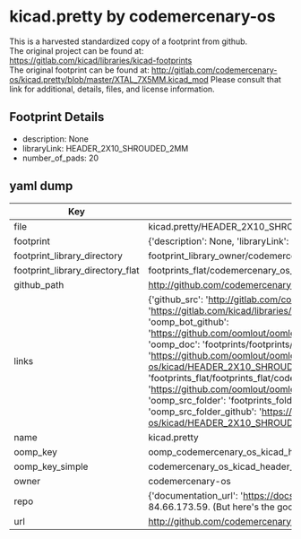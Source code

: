 # kicad.pretty by codemercenary-os  
This is a harvested standardized copy of a footprint from github.  
The original project can be found at:  
https://gitlab.com/kicad/libraries/kicad-footprints  
The original footprint can be found at:
http://gitlab.com/codemercenary-os/kicad.pretty/blob/master/XTAL_7X5MM.kicad_mod
Please consult that link for additional, details, files, and license information.  
## Footprint Details
* description: None  
* libraryLink: HEADER_2X10_SHROUDED_2MM  
* number_of_pads: 20  
## yaml dump  
| Key | Value |  
| --- | --- |  
| file | kicad.pretty/HEADER_2X10_SHROUDED_2MM.kicad_mod |  
| footprint | {'description': None, 'libraryLink': 'HEADER_2X10_SHROUDED_2MM', 'number_of_pads': 20} |  
| footprint_library_directory | footprint_library_owner/codemercenary-os_kicad.pretty |  
| footprint_library_directory_flat | footprints_flat/codemercenary_os_kicad_header_2x10_shrouded_2mm/working |  
| github_path | http://github.com/codemercenary-os/kicad.pretty/blob/master/HEADER_2X10_SHROUDED_2MM.kicad_mod |  
| links | {'github_src': 'http://gitlab.com/codemercenary-os/kicad.pretty/blob/master/XTAL_7X5MM.kicad_mod', 'github_src_repo': 'https://gitlab.com/kicad/libraries/kicad-footprints', 'oomp_bot': 'footprints/codemercenary_os_kicad_header_2x10_shrouded_2mm/working', 'oomp_bot_github': 'https://github.com/oomlout/oomlout_oomp_footprint_bot/tree/main/footprints/codemercenary_os_kicad_header_2x10_shrouded_2mm/working', 'oomp_doc': 'footprints/footprints/codemercenary-os/kicad/HEADER_2X10_SHROUDED_2MM/working/', 'oomp_doc_github': 'https://github.com/oomlout/oomlout_oomp_footprint_doc/tree/main/footprints/footprints/codemercenary-os/kicad/HEADER_2X10_SHROUDED_2MM/working', 'oomp_src_flat': 'footprints_flat/footprints_flat/codemercenary_os_kicad_header_2x10_shrouded_2mm/working', 'oomp_src_flat_github': 'https://github.com/oomlout/oomlout_oomp_footprint_src/tree/main/footprints_flat/codemercenary_os_kicad_header_2x10_shrouded_2mm/working', 'oomp_src_folder': 'footprints_folder/footprints_folder/codemercenary-os/kicad/HEADER_2X10_SHROUDED_2MM/working', 'oomp_src_folder_github': 'https://github.com/oomlout/oomlout_oomp_footprint_src/tree/main/footprints_folder/codemercenary-os/kicad/HEADER_2X10_SHROUDED_2MM/working'} |  
| name | kicad.pretty |  
| oomp_key | oomp_codemercenary_os_kicad_header_2x10_shrouded_2mm |  
| oomp_key_simple | codemercenary_os_kicad_header_2x10_shrouded_2mm |  
| owner | codemercenary-os |  
| repo | {'documentation_url': 'https://docs.github.com/rest/overview/resources-in-the-rest-api#rate-limiting', 'message': "API rate limit exceeded for 84.66.173.59. (But here's the good news: Authenticated requests get a higher rate limit. Check out the documentation for more details.)"} |  
| url | http://github.com/codemercenary-os/kicad.pretty |  

